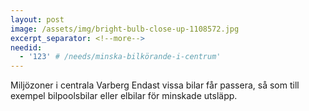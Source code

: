 ```yaml
---
layout: post
image: /assets/img/bright-bulb-close-up-1108572.jpg
excerpt_separator: <!--more-->
needid:
  - '123' # /needs/minska-bilkörande-i-centrum'
---
```


Miljözoner i centrala Varberg <!--more-->
Endast vissa bilar får passera, så som till exempel bilpoolsbilar eller elbilar för minskade utsläpp.
